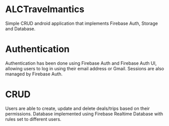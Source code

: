 # ALCTravelmantics
Simple CRUD android application that implements Firebase Auth, Storage and Database.

# Authentication

Authentication has been done using Firebase Auth and Firebase Auth UI, allowing users to log in using their email address or Gmail. Sessions are also managed by Firebase Auth.

# CRUD

Users are able to create, update and delete deals/trips based on their permissions. Database implemented using Firebase Realtime Database with rules set to different users.
